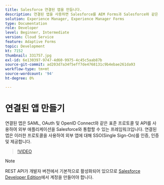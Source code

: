 ```yaml
---
title: Salesforce 연결된 앱을 만듭니다.
description: 연결된 앱을 사용하면 Salesforce를 AEM Forms과 Salesforce와 같은 타사 애플리케이션과 통합할 수 있습니다.
solution: Experience Manager, Experience Manager Forms
type: Documentation
role: Developer
level: Beginner, Intermediate
version: Cloud Service
feature: Adaptive Forms
topic: Development
kt: 7152
thumbnail: 331757.jpg
exl-id: 6e130397-9747-4d60-9975-4c45c5aab87b
source-git-commit: ad203d7a34f5eff7de4768131c9b4ebae261da93
workflow-type: tm+mt
source-wordcount: '94'
ht-degree: 0%

---
```


# 연결된 앱 만들기

연결된 앱은 SAML, OAuth 및 OpenID Connect와 같은 표준 프로토콜 및 API를 사용하여 외부 애플리케이션을 Salesforce와 통합할 수 있는 프레임워크입니다. 연결된 앱은 이러한 프로토콜을 사용하여 외부 앱에 대해 SSO(Single Sign-On)를 인증, 인증 및 제공합니다.

>[!VIDEO](https://video.tv.adobe.com/v/331757?quality=12&learn=on)

>[!NOTE]
>REST API가 개발자 버전에서 기본적으로 활성화되어 있으므로 [Salesforce Developer Edition](https://developer.salesforce.com/signup)에서 계정을 만들어야 합니다.
